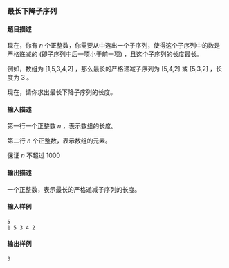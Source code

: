 ### 最长下降子序列

#### 题目描述

现在，你有 $n$ 个正整数，你需要从中选出一个子序列，使得这个子序列中的数是严格递减的 (即子序列中后一项小于前一项) ，且这个子序列的长度最长。

例如，数组为 [1,5,3,4,2] ，那么最长的严格递减子序列为 [5,4,2] 或 [5,3,2] ，长度为 $3$ 。 

现在，请你求出最长下降子序列的长度。

#### 输入描述

第一行一个正整数 $n$ ，表示数组的长度。

第二行 $n$ 个正整数，表示数组的元素。

保证 $n$ 不超过 $1000$ 

#### 输出描述

一个正整数，表示最长的严格递减子序列的长度。

#### 输入样例

```
5
1 5 3 4 2
```

#### 输出样例

```
3
```
